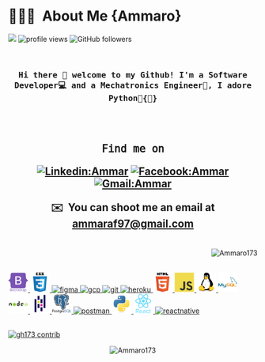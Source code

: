# 👨🏻‍💻 &nbsp;About Me {Ammaro}

![](https://hit.yhype.me/github/profile?user_id=96839551)
<img alt = "profile views" src="https://komarev.com/ghpvc/?username=Ammaro173&color=blueviolet">
![GitHub followers](https://img.shields.io/github/followers/Ammaro173?label=Follow&style=social)

<br/>
<h3 align="center" ><samp>Hi there 👋 welcome to my Github! I'm a Software Developer💻 and a Mechatronics Engineer🦾, I  adore Python🐉{🐍}  </samp>
</h3>
<br/>
<br/>
<h2 align="center"><samp>𝙵𝚒𝚗𝚍 𝚖𝚎 𝚘𝚗</samp>

[![Linkedin:Ammar](https://img.shields.io/badge/-Ammar-blue?style=square&logo=Linkedin&logoColor=white&link=https://www.linkedin.com/in/ammar-abul-feilat/)](https://www.linkedin.com/in/ammar-abul-feilat/)
[![Facebook:Ammar](https://img.shields.io/badge/-Ammar-darkblue?style=square&logo=Facebook&logoColor=white&link=https://www.facebook.com/ammar.feilat)](https://www.facebook.com/ammar.feilat)
[![Gmail:Ammar](https://img.shields.io/badge/-Ammar-red?style=square&logo=Gmail&logoColor=white&link=ammaraf97@gmail.com)](https://www.ammaraf97@gmail.com)

✉️ &nbsp;You can shoot me an email at ammaraf97@gmail.com

</h2>

</p>
<br />
<img align="right"  src="https://github-readme-stats.vercel.app/api?username=Ammaro173&count_private=true&show_icons=true&theme=tokyonight" alt="Ammaro173" />
<br />
<br />
<p align="left">
    <a href="https://getbootstrap.com" target="_blank" rel="noreferrer"> <img src="https://raw.githubusercontent.com/devicons/devicon/master/icons/bootstrap/bootstrap-plain-wordmark.svg" alt="bootstrap" width="40" height="40"/> </a> <a href="https://www.w3schools.com/css/" target="_blank" rel="noreferrer"> <img src="https://raw.githubusercontent.com/devicons/devicon/master/icons/css3/css3-original-wordmark.svg" alt="css3" width="40" height="40"/> </a> <a href="https://www.figma.com/" target="_blank" rel="noreferrer"> <img src="https://www.vectorlogo.zone/logos/figma/figma-icon.svg" alt="figma" width="40" height="40"/> </a> <a href="https://cloud.google.com" target="_blank" rel="noreferrer"> <img src="https://www.vectorlogo.zone/logos/google_cloud/google_cloud-icon.svg" alt="gcp" width="40" height="40"/> </a> <a href="https://git-scm.com/" target="_blank" rel="noreferrer"> <img src="https://www.vectorlogo.zone/logos/git-scm/git-scm-icon.svg" alt="git" width="40" height="40"/> </a> <a href="https://heroku.com" target="_blank" rel="noreferrer"> <img src="https://www.vectorlogo.zone/logos/heroku/heroku-icon.svg" alt="heroku" width="40" height="40"/> </a> <a href="https://www.w3.org/html/" target="_blank" rel="noreferrer"> <img src="https://raw.githubusercontent.com/devicons/devicon/master/icons/html5/html5-original-wordmark.svg" alt="html5" width="40" height="40"/> </a> <a href="https://developer.mozilla.org/en-US/docs/Web/JavaScript" target="_blank" rel="noreferrer"> <img src="https://raw.githubusercontent.com/devicons/devicon/master/icons/javascript/javascript-original.svg" alt="javascript" width="40" height="40"/> </a> <a href="https://www.linux.org/" target="_blank" rel="noreferrer"> <img src="https://raw.githubusercontent.com/devicons/devicon/master/icons/linux/linux-original.svg" alt="linux" width="40" height="40"/> </a> <a href="https://www.mysql.com/" target="_blank" rel="noreferrer"> <img src="https://raw.githubusercontent.com/devicons/devicon/master/icons/mysql/mysql-original-wordmark.svg" alt="mysql" width="40" height="40"/> </a> <a href="https://nodejs.org" target="_blank" rel="noreferrer"> <img src="https://raw.githubusercontent.com/devicons/devicon/master/icons/nodejs/nodejs-original-wordmark.svg" alt="nodejs" width="40" height="40"/> </a> <a href="https://pandas.pydata.org/" target="_blank" rel="noreferrer"> <img src="https://raw.githubusercontent.com/devicons/devicon/2ae2a900d2f041da66e950e4d48052658d850630/icons/pandas/pandas-original.svg" alt="pandas" width="40" height="40"/> </a> <a href="https://www.postgresql.org" target="_blank" rel="noreferrer"> <img src="https://raw.githubusercontent.com/devicons/devicon/master/icons/postgresql/postgresql-original-wordmark.svg" alt="postgresql" width="40" height="40"/> </a> <a href="https://postman.com" target="_blank" rel="noreferrer"> <img src="https://www.vectorlogo.zone/logos/getpostman/getpostman-icon.svg" alt="postman" width="40" height="40"/> </a> <a href="https://www.python.org" target="_blank" rel="noreferrer"> <img src="https://raw.githubusercontent.com/devicons/devicon/master/icons/python/python-original.svg" alt="python" width="40" height="40"/> </a> <a href="https://reactjs.org/" target="_blank" rel="noreferrer"> <img src="https://raw.githubusercontent.com/devicons/devicon/master/icons/react/react-original-wordmark.svg" alt="react" width="40" height="40"/> </a> <a href="https://reactnative.dev/" target="_blank" rel="noreferrer"> <img src="https://reactnative.dev/img/header_logo.svg" alt="reactnative" width="40" height="40"/> </a>
    <br>
    <br>
    </p>

<a href='https://svgshare.com/s/iE2' ><img src='https://svgshare.com/i/iE2.svg' title='gh173 contrib' /></a>

<p align="center"><img width="45%" align="center" sy src="https://github-readme-stats.vercel.app/api/top-langs/?username=Ammaro173&layout=compact&theme=tokyonight&hide_border=true" alt="Ammaro173" /></p>
